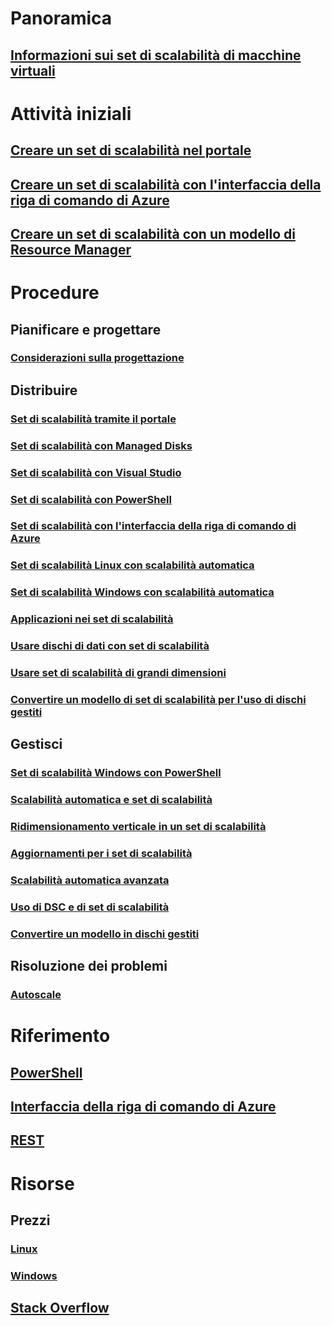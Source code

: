# Panoramica
## [Informazioni sui set di scalabilità di macchine virtuali](virtual-machine-scale-sets-overview.md)

# Attività iniziali
## [Creare un set di scalabilità nel portale](virtual-machine-scale-sets-portal-create.md)
## [Creare un set di scalabilità con l'interfaccia della riga di comando di Azure](virtual-machine-scale-sets-linux-create-cli.md)
## [Creare un set di scalabilità con un modello di Resource Manager](virtual-machine-scale-sets-mvss-start.md)

# Procedure
## Pianificare e progettare
### [Considerazioni sulla progettazione](virtual-machine-scale-sets-design-overview.md)

## Distribuire
### [Set di scalabilità tramite il portale](virtual-machine-scale-sets-portal-create.md)
### [Set di scalabilità con Managed Disks](virtual-machine-scale-sets-managed-disks.md)
### [Set di scalabilità con Visual Studio](virtual-machine-scale-sets-vs-create.md)
### [Set di scalabilità con PowerShell](virtual-machine-scale-sets-windows-create.md)
### [Set di scalabilità con l'interfaccia della riga di comando di Azure](virtual-machine-scale-sets-linux-create-cli.md)
### [Set di scalabilità Linux con scalabilità automatica](virtual-machine-scale-sets-linux-autoscale.md)
### [Set di scalabilità Windows con scalabilità automatica](virtual-machine-scale-sets-windows-autoscale.md)
### [Applicazioni nei set di scalabilità](virtual-machine-scale-sets-deploy-app.md)
### [Usare dischi di dati con set di scalabilità](virtual-machine-scale-sets-attached-disks.md)
### [Usare set di scalabilità di grandi dimensioni](virtual-machine-scale-sets-placement-groups.md)
### [Convertire un modello di set di scalabilità per l'uso di dischi gestiti](virtual-machine-scale-sets-convert-template-to-md.md)



## Gestisci
### [Set di scalabilità Windows con PowerShell](virtual-machine-scale-sets-windows-manage.md)
### [Scalabilità automatica e set di scalabilità](virtual-machine-scale-sets-autoscale-overview.md)
### [Ridimensionamento verticale in un set di scalabilità](virtual-machine-scale-sets-vertical-scale-reprovision.md)
### [Aggiornamenti per i set di scalabilità](virtual-machine-scale-sets-upgrade-scale-set.md)
### [Scalabilità automatica avanzata](../monitoring-and-diagnostics/insights-advanced-autoscale-virtual-machine-scale-sets.md)
### [Uso di DSC e di set di scalabilità](virtual-machine-scale-sets-dsc.md)
### [Convertire un modello in dischi gestiti](virtual-machine-scale-sets-convert-template-to-md.md)

## Risoluzione dei problemi
### [Autoscale](virtual-machine-scale-sets-troubleshoot.md)

# Riferimento
## [PowerShell](/powershell/azureps-cmdlets-docs)
## [Interfaccia della riga di comando di Azure](../virtual-machines/azure-cli-arm-commands.md)
## [REST](/rest/api/virtualmachinescalesets/)

# Risorse
## Prezzi 
### [Linux](https://azure.microsoft.com/pricing/details/virtual-machine-scale-sets/linux/)
### [Windows](https://azure.microsoft.com/pricing/details/virtual-machine-scale-sets/windows/)
## [Stack Overflow](http://stackoverflow.com/questions/tagged/azure-vm-scale-set)
